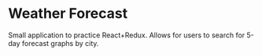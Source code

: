 # Weather Forecast

Small application to practice React+Redux. Allows for users to search for 5-day forecast graphs by city.
